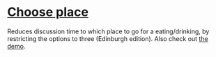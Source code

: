 # [Choose place](https://choose-place.thalheim.io)

Reduces discussion time to which place to go for a eating/drinking, by restricting the options to three (Edinburgh edition).
Also check out [the demo](choose-place.herokuapp.com/).

